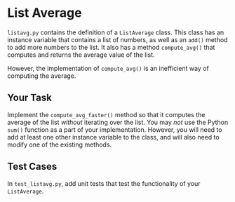 # List Average

`listavg.py` contains the definition of a `ListAverage` class. This class has an instance variable that contains a list of numbers, as well as an `add()` method to add more numbers to the list. It also has a method `compute_avg()` that computes and returns the average value of the list.

However, the implementation of `compute_avg()` is an inefficient way of computing the average.

## Your Task

Implement the `compute_avg_faster()` method so that it computes the average of the list *without* iterating over the list. You may *not* use the Python `sum()` function as a part of your implementation. However, you will need to add at least one other instance variable to the class, and will also need to modify one of the existing methods.

## Test Cases

In `test_listavg.py`, add unit tests that test the functionality of your `ListAverage`.
